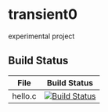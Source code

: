 # transient0
experimental project

## Build Status

File|Build Status
---|---
hello.c|[![Build Status](https://travis-ci.com/hejialing0/transient0.svg?branch=master)](https://travis-ci.com/hejialing0/transient0)
